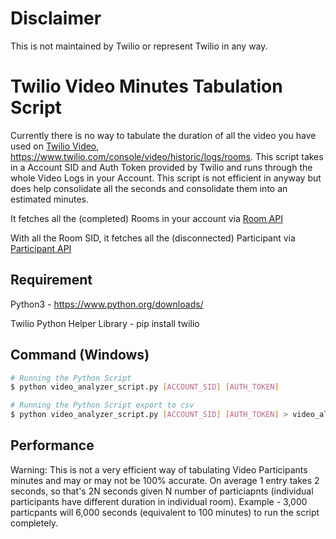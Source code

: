 # Disclaimer
This is not maintained by Twilio or represent Twilio in any way. 

# Twilio Video Minutes Tabulation Script
Currently there is no way to tabulate the duration of all the video you have used on [Twilio Video](https://www.twilio.com/docs/video/video-log-analyzer), https://www.twilio.com/console/video/historic/logs/rooms. 
This script takes in a Account SID and Auth Token provided by Twilio and runs through the whole Video Logs in your Account. This script is not efficient in anyway but does help 
consolidate all the seconds and consolidate them into an estimated minutes.

It fetches all the (completed) Rooms in your account via [Room API](https://www.twilio.com/docs/video/api/rooms-resource?code-sample=code-retrieve-a-list-of-rooms-by-status&code-language=Python&code-sdk-version=6.x)

With all the Room SID, it fetches all the (disconnected) Participant via [Participant API](https://www.twilio.com/docs/video/api/participants?code-sample=code-retrieve-a-list-of-disconnected-participants-3&code-language=Python&code-sdk-version=default)

## Requirement
Python3 - https://www.python.org/downloads/

Twilio Python Helper Library - pip install twilio

## Command (Windows)
```bash
# Running the Python Script
$ python video_analyzer_script.py [ACCOUNT_SID] [AUTH_TOKEN]

# Running the Python Script export to csv
$ python video_analyzer_script.py [ACCOUNT_SID] [AUTH_TOKEN] > video_all.csv
```

## Performance
Warning: This is not a very efficient way of tabulating Video Participants minutes and may or may not be 100% accurate. 
On average 1 entry takes 2 seconds, so that's 2N seconds given N number of particiapnts (individual participants have different duration in individual room).
Example - 3,000 particpants will 6,000 seconds (equivalent to 100 minutes) to run the script completely.
